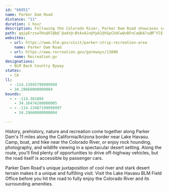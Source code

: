 ```yaml
---
id: "68951"
name: Parker Dam Road
distance: "11"
duration: 1 hour
description: Following the Colorado River, Parker Dam Road showcases scenery, history, and recreation in one of the West's most impressive places.
path: gqipErzswTHv@Xl@b@`@xAt@~BtAxAJx@YpA}@VGpCGdCw@vBFnCa@bA?x@R^VlEfFdAd@vAHjKu@pEqAvPuHlFm@jW}AlKa@fFg@bAWdDgB`EeAxBaB|O}AtA[xBeA|BM~D?rB]pBm@jCgB`A?t@XtArAvA~BxAbIvElLrCvM@rA_@~ADvBPl@~AxC^dAOlDX|KyB~g@S~A_AhEmB|HcF~Z}@zLAlAN~Ad@~BbArCtL|NfKhLnMxKvCtBdA^`ANtACvASfAYlBmAxC}Dh@[h@Qf@?`AV^j@^~@r@|CxInY\p@t@r@nErCt@^t@?b@WZ_@NeAbA{Dr@gAvBqAtAUnBRxBr@xOhNb[~c@rNdRnFrKzBfDzKnNbUn[lFfJvZnk@`p@~|@lC~DfJtO|U|a@pDbGt@|@d@^bB`@|RjB~BEhAw@vCgGhAaAx@SnCSb@OxByAx@UnMIt@XZZv@xAbAlDpAlBjEhC|ArA|ErKzQ~b@~J|TpBdFjBnDtItL`AlBjH`QtAjEp@lDvOht@b@xBNnBO~CqEzRQnAIrBDhBd@tDfBfMV~@`@n@tNtOp@xAV~@|Fts@n@rDrBdHP`A^fIL`Oh@`DpHpQrArC~A|BlAxAbSvQt@jA`Jb\
websites:
  - url: https://www.blm.gov/visit/parker-strip-recreation-area
    name: Parker Dam Road
  - url: https://www.recreation.gov/gateways/13800
    name: Recreation.gv
designations:
  - BLM Back Country Byway
states:
  - CA
ll:
  - -114.13945799999999
  - 34.29668000000004
bounds:
  - - -114.301804
    - 34.16474200000005
  - - -114.13487199999997
    - 34.29668000000004

---
```


History, prehistory, nature and recreation come together along Parker Dam's 11 miles along the California/Arizona border near Lake Havasu.  Camp, boat, and hike near the Colorado River, or enjoy rock hounding, photography, and wildlife viewing in a spectacular desert setting.  Along the route, you'll find plenty of opportunities to drive off-highway vehicles, but the road itself is accessible by passenger cars.

Parker Dam Road's unique juxtaposition of cool river and stark desert terrain makes it a unique and fulfilling visit.  Visit the Lake Havasu BLM Field Office before you hit the road to fully enjoy the Colorado River and its surrounding amenities.
